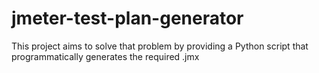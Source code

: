 # jmeter-test-plan-generator
This project aims to solve that problem by providing a Python script that programmatically generates the required .jmx
